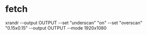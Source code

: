 # fetch
xrandr --output OUTPUT --set "underscan" "on" --set "overscan" "0.15x0.15" --output OUTPUT --mode 1920x1080
